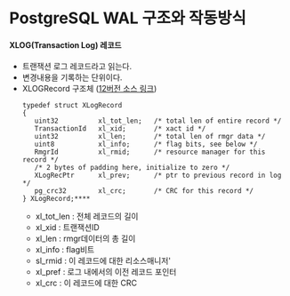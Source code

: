 # PostgreSQL WAL 구조와 작동방식

#### XLOG(Transaction Log) 레코드
- 트랜잭션 로그 레코드라고 읽는다.
- 변경내용을 기록하는 단위이다.
- XLOGRecord 구조체 ([12버전 소스 링크]([https://dev.to/vkt1271/summary-of-chapter-9-write-ahead-logging-wal-from-the-book-the-internals-of-postgresql-part-3-1mef#:~:text=All%20XLOG%20records%20have%20a,and%20replaying%20of%20XLOG%20records.](https://github.com/postgres/postgres/blob/REL_12_STABLE/src/include/access/xlogrecord.h)))
  ```
  typedef struct XLogRecord
  {
     uint32          xl_tot_len;   /* total len of entire record */
     TransactionId   xl_xid;       /* xact id */
     uint32          xl_len;       /* total len of rmgr data */
     uint8           xl_info;      /* flag bits, see below */
     RmgrId          xl_rmid;      /* resource manager for this record */
     /* 2 bytes of padding here, initialize to zero */
     XLogRecPtr      xl_prev;      /* ptr to previous record in log */
     pg_crc32        xl_crc;       /* CRC for this record */
  } XLogRecord;****
  ```
  - xl_tot_len : 전체 레코드의 길이
  - xl_xid : 트랜잭션ID
  - xl_len : rmgr데이터의 총 길이
  - xl_info : flag비트
  - sl_rmid : 이 레코드에 대한 리소스매니저'
  - xl_pref : 로그 내에서의 이전 레코드 포인터
  - xl_crc : 이 레코드에 대한 CRC


